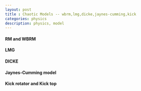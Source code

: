 ```yaml
---
layout: post
title : Chaotic Models -- wbrm,lmg,dicke,jaynes-cumming,kick
categories: physics
description: physics, model
---
```


#### RM and WBRM


#### LMG


#### DICKE


#### Jaynes-Cumming model



#### Kick rotator and Kick top


